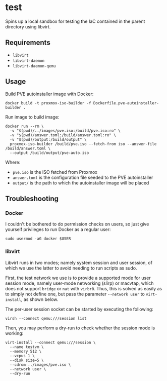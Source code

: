 # test

Spins up a local sandbox for testing the IaC contained in the parent directory using libvirt.

## Requirements
* `libvirt`
* `libvirt-daemon`
* `libvirt-daemon-qemu`

## Usage 

Build PVE autoinstaller image with Docker:
```shell
docker build -t proxmox-iso-builder -f Dockerfile.pve-autoinstaller-builder .
```

Run image to build image:
```shell
docker run --rm \
  -v "$(pwd)/../images/pve.iso:/build/pve.iso:ro" \
  -v "$(pwd)/answer.toml:/build/answer.toml:ro" \
  -v "$(pwd)/output:/build/output" \
  proxmox-iso-builder /build/pve.iso --fetch-from iso --answer-file /build/answer.toml \
  --output /build/output/pve-auto.iso
```

Where:
* `pve.iso` is the ISO fetched from Proxmox
* `answer.toml` is the configuration file seeded to the PVE autoinstaller
* `output/` is the path to which the autoinstaller image will be placed

## Troubleshooting

### Docker

I couldn't be bothered to do permission checks on users, so just give yourself privileges to run Docker as a regular user:
```shell
sudo usermod -aG docker $USER
```

### libvirt

Libvirt runs in two modes; namely system session and user session, of which we use the latter to avoid needing to run scripts as sudo.

First, the test network we use is to provide a supported mode for user session mode, namely user-mode networking (slirp) or macvtap, which does not support `bridge` or `nat` with `virbr0`. Thus, this is solved as easily as to simply not define one, but pass the parameter `--network user` to `virt-install`, as shown below.

The per-user session socket can be started by executing the following:
```shell
virsh --connect qemu:///session list
```

Then, you may perform a dry-run to check whether the session mode is working:
```shell
virt-install --connect qemu:///session \
  --name testvm \
  --memory 512 \
  --vcpus 1 \
  --disk size=5 \
  --cdrom ../images/pve.iso \
  --network user \
  --dry-run
```
